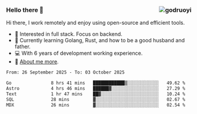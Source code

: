 ### Hello there 👋 <img align="right" src="https://github-readme-stats.vercel.app/api?username=godruoyi&show_icons=true" alt="godruoyi" />

Hi there, I work remotely and enjoy using open-source and efficient tools.

- 🔭 Interested in full stack. Focus on backend.
- 🌱 Currently learning Golang, Rust, and how to be a good husband and father.
- 💻 With 6 years of development working experience.
- 👒 [About me more](https://godruoyi.com/posts/about-godruoyi).



<!--START_SECTION:waka-->

```txt
From: 26 September 2025 - To: 03 October 2025

Go               8 hrs 41 mins   ████████████▒░░░░░░░░░░░░   49.62 %
Astro            4 hrs 46 mins   ██████▓░░░░░░░░░░░░░░░░░░   27.29 %
Text             1 hr 47 mins    ██▓░░░░░░░░░░░░░░░░░░░░░░   10.24 %
SQL              28 mins         ▓░░░░░░░░░░░░░░░░░░░░░░░░   02.67 %
MDX              26 mins         ▓░░░░░░░░░░░░░░░░░░░░░░░░   02.54 %
```

<!--END_SECTION:waka-->
